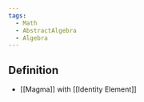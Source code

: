 ```yaml
---
tags:
  - Math
  - AbstractAlgebra
  - Algebra
---
```

## Definition
- [[Magma]] with [[Identity Element]]